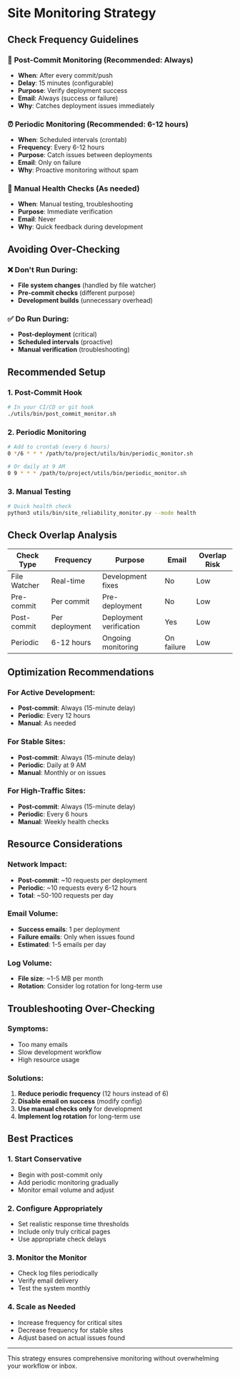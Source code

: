 # Site Monitoring Strategy

## Check Frequency Guidelines

### 🚀 **Post-Commit Monitoring** (Recommended: Always)
- **When**: After every commit/push
- **Delay**: 15 minutes (configurable)
- **Purpose**: Verify deployment success
- **Email**: Always (success or failure)
- **Why**: Catches deployment issues immediately

### ⏰ **Periodic Monitoring** (Recommended: 6-12 hours)
- **When**: Scheduled intervals (crontab)
- **Frequency**: Every 6-12 hours
- **Purpose**: Catch issues between deployments
- **Email**: Only on failure
- **Why**: Proactive monitoring without spam

### 🏥 **Manual Health Checks** (As needed)
- **When**: Manual testing, troubleshooting
- **Purpose**: Immediate verification
- **Email**: Never
- **Why**: Quick feedback during development

## Avoiding Over-Checking

### ❌ **Don't Run During:**
- **File system changes** (handled by file watcher)
- **Pre-commit checks** (different purpose)
- **Development builds** (unnecessary overhead)

### ✅ **Do Run During:**
- **Post-deployment** (critical)
- **Scheduled intervals** (proactive)
- **Manual verification** (troubleshooting)

## Recommended Setup

### 1. **Post-Commit Hook**
```bash
# In your CI/CD or git hook
./utils/bin/post_commit_monitor.sh
```

### 2. **Periodic Monitoring**
```bash
# Add to crontab (every 6 hours)
0 */6 * * * /path/to/project/utils/bin/periodic_monitor.sh

# Or daily at 9 AM
0 9 * * * /path/to/project/utils/bin/periodic_monitor.sh
```

### 3. **Manual Testing**
```bash
# Quick health check
python3 utils/bin/site_reliability_monitor.py --mode health
```

## Check Overlap Analysis

| Check Type | Frequency | Purpose | Email | Overlap Risk |
|------------|-----------|---------|-------|--------------|
| File Watcher | Real-time | Development fixes | No | Low |
| Pre-commit | Per commit | Pre-deployment | No | Low |
| Post-commit | Per deployment | Deployment verification | Yes | Low |
| Periodic | 6-12 hours | Ongoing monitoring | On failure | Low |

## Optimization Recommendations

### **For Active Development:**
- **Post-commit**: Always (15-minute delay)
- **Periodic**: Every 12 hours
- **Manual**: As needed

### **For Stable Sites:**
- **Post-commit**: Always (15-minute delay)
- **Periodic**: Daily at 9 AM
- **Manual**: Monthly or on issues

### **For High-Traffic Sites:**
- **Post-commit**: Always (15-minute delay)
- **Periodic**: Every 6 hours
- **Manual**: Weekly health checks

## Resource Considerations

### **Network Impact:**
- **Post-commit**: ~10 requests per deployment
- **Periodic**: ~10 requests every 6-12 hours
- **Total**: ~50-100 requests per day

### **Email Volume:**
- **Success emails**: 1 per deployment
- **Failure emails**: Only when issues found
- **Estimated**: 1-5 emails per day

### **Log Volume:**
- **File size**: ~1-5 MB per month
- **Rotation**: Consider log rotation for long-term use

## Troubleshooting Over-Checking

### **Symptoms:**
- Too many emails
- Slow development workflow
- High resource usage

### **Solutions:**
1. **Reduce periodic frequency** (12 hours instead of 6)
2. **Disable email on success** (modify config)
3. **Use manual checks only** for development
4. **Implement log rotation** for long-term use

## Best Practices

### **1. Start Conservative**
- Begin with post-commit only
- Add periodic monitoring gradually
- Monitor email volume and adjust

### **2. Configure Appropriately**
- Set realistic response time thresholds
- Include only truly critical pages
- Use appropriate check delays

### **3. Monitor the Monitor**
- Check log files periodically
- Verify email delivery
- Test the system monthly

### **4. Scale as Needed**
- Increase frequency for critical sites
- Decrease frequency for stable sites
- Adjust based on actual issues found

---

This strategy ensures comprehensive monitoring without overwhelming your workflow or inbox. 